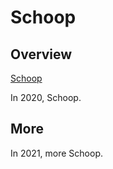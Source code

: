 # Schoop

## Overview

[Schoop](https://blog.schoop.app)

In 2020, Schoop.

## More

In 2021, more Schoop.
